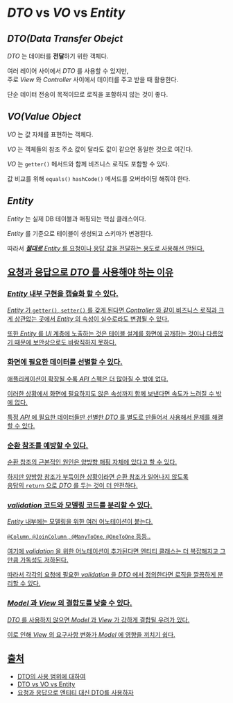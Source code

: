 # *DTO* vs *VO* vs *Entity*

## *DTO(Data Transfer Obejct*

*DTO* 는 데이터를 **전달**하기 위한 객체다.

여러 레이어 사이에서 *DTO* 를 사용할 수 있지만, <br>
주로 *View* 와 *Controller* 사이에서 데이터를 주고 받을 때 활용한다.

단순 데이터 전송이 목적이므로 로직을 포함하지 않는 것이 좋다.

## *VO(Value Object*

*VO* 는 값 자체를 표현하는 객체다.

*VO* 는 객체들의 참조 주소 값이 달라도 값이 같으면 동일한 것으로 여긴다.

*VO* 는 `getter()` 메서드와 함께 비즈니스 로직도 포함할 수 있다.

값 비교를 위해 `equals()` `hashCode()` 메서드를 오버라이딩 해줘야 한다. <br/>

## *Entity*

*Entity* 는 실제 DB 테이블과 매핑되는 핵심 클래스이다.

*Entity* 를 기준으로 테이블이 생성되고 스키마가 변경된다.

따라서 <u>***절대로*** *Entity* 를 요청이나 응답 값을 전달하는 용도로 사용해선 안된다.<u/>

## 요청과 응답으로 *DTO* 를 사용해야 하는 이유

### *Entity* 내부 구현을 캡슐화 할 수 있다.

*Entity* 가 `getter()`, `setter()` 를 갖게 된다면 *Controller* 와 같이 비즈니스 로직과 크게 상관없는 곳에서 *Entity* 의 속성이 실수로라도 변경될 수 있다.

또한 *Entity* 를 *UI* 계층에 노출하는 것은 테이블 설계를 화면에 공개하는 것이나 다름없기 때문에 보안상으로도 바람직하지 못하다.

### 화면에 필요한 데이터를 선별할 수 있다.

애플리케이션이 확장될 수록 *API* 스펙은 더 많아질 수 밖에 없다.

이러한 상황에서 화면에 필요하지도 않은 속성까지 함께 보낸다면 속도가 느려질 수 밖에 없다.

특정 *API* 에 필요한 데이터들만 선별한 *DTO* 를 별도로 만들어서 사용해서 문제를 해결할 수 있다.

### 순환 참조를 예방할 수 있다.

순환 참조의 근본적인 원인은 양방향 매핑 자체에 있다고 할 수 있다.

하지만 양방향 참조가 부득이한 상황이라면 순환 참조가 일어나지 않도록 <br>
응답의 `return` 으로 *DTO* 를 두는 것이 더 안전하다.

### *validation* 코드와 모델링 코드를 분리할 수 있다.

*Entity* 내부에는 모델링을 위한 여러 어노테이션이 붙는다.

`@Column`, `@JoinColumn` , `@ManyToOne`, `@OneToOne` 등등..

여기에 *validation* 을 위한 어노테이션이 추가된다면 엔티티 클래스는 더 복잡해지고 그만큼 가독성도 저하된다.

따라서 각각의 요청에 필요한 *validation* 을 *DTO* 에서 정의한다면 로직을 깔끔하게 분리할 수 있다.

### *Model* 과 *View* 의 결합도를 낮출 수 있다.

*DTO* 를 사용하지 않으면 *Model* 과 *View* 가 강하게 결합될 우려가 있다.

이로 인해 *View* 의 요구사항 변화가 *Model* 에 영향을 끼치기 쉽다.

## 출처

- [DTO의 사용 범위에 대하여](https://tecoble.techcourse.co.kr/post/2021-04-25-dto-layer-scope/)
- [DTO vs VO vs Entity](https://tecoble.techcourse.co.kr/post/2021-05-16-dto-vs-vo-vs-entity/)
- [요청과 응답으로 엔티티 대신 DTO를 사용하자](https://tecoble.techcourse.co.kr/post/2020-08-31-dto-vs-entity/)